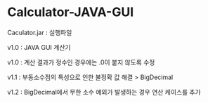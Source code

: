 # Calculator-JAVA-GUI

Caculator.jar : 실행파일

v1.0 : JAVA GUI 계산기

v1.0 : 계산 결과가 정수인 경우에는 .0이 붙지 않도록 수정

v1.1 : 부동소수점의 특성으로 인한 불정확 값 해결 > BigDecimal

v1.2 : BigDecimal에서 무한 소수 예외가 발생하는 경우 연산 케이스를 추가
